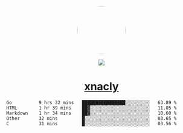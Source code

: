 <p align="center">
  <img style="border-radius: 100px" width="128" height="128" src="https://avatars.githubusercontent.com/u/47723417?v=4"/>
</p>
<p align="center">
  <img src="https://komarev.com/ghpvc/?username=xnacly&&style=flat-square"/>
</p>

<h1 align="center"><a href="https://xnacly.me"> xnacly</a> </h1>

<!--START_SECTION:waka-->

```text
Go          9 hrs 32 mins   ████████████████░░░░░░░░░   63.89 %
HTML        1 hr 39 mins    ██▓░░░░░░░░░░░░░░░░░░░░░░   11.05 %
Markdown    1 hr 34 mins    ██▓░░░░░░░░░░░░░░░░░░░░░░   10.60 %
Other       32 mins         █░░░░░░░░░░░░░░░░░░░░░░░░   03.65 %
C           31 mins         █░░░░░░░░░░░░░░░░░░░░░░░░   03.56 %
```

<!--END_SECTION:waka-->
